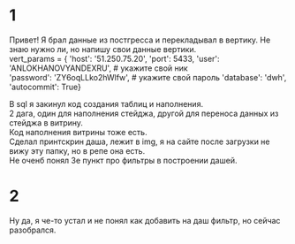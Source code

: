 # 1
Привет!
Я брал данные из постгресса и перекладывал в вертику.
Не знаю нужно ли, но напишу свои данные вертики.  
vert_params = {
    'host': '51.250.75.20',
    'port': 5433,
    'user': 'ANLOKHANOVYANDEXRU', # укажите свой ник      
    'password': 'ZY6oqLLko2hWlfw', # укажите свой пароль
    'database': 'dwh',
    'autocommit': True}

В sql я закинул код создания таблиц и наполнения.  
2 дага, один для наполнения стейджа, другой для переноса данных из стейджа в витрину.  
Код наполнения витрины тоже есть.  
Сделал принтскрин даша,  лежит в img, я на сайте после загрузки не вижу эту папку, но в репе она есть.  
Не оченб понял 3е пункт про фильтры в построении дашей.  
# 2
Ну да, я че-то устал и не понял как добавить на даш фильтр, но сейчас разобрался.
